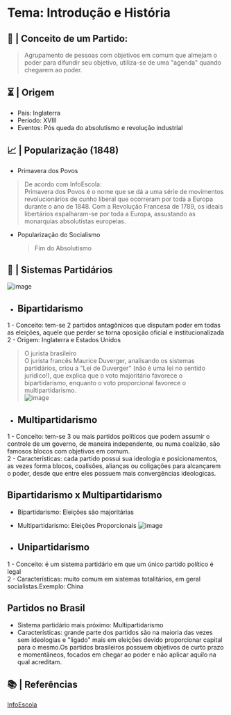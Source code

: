 # Tema: Introdução e História

## 📃 | Conceito de um Partido: 
>Agrupamento de pessoas com objetivos em comum que almejam o poder para difundir seu objetivo, utiliza-se de uma "agenda" quando chegarem ao poder. 
    
 ## ⏳ | Origem
 
 - País: Inglaterra
 - Período: XVIII
 - Eventos: Pós queda do absolutismo e revolução industrial

## 📈 | Popularização (1848)

- Primavera dos Povos <br>

>De acordo com InfoEscola: <br>
>Primavera dos Povos é o nome que se dá a uma série de movimentos revolucionários de cunho liberal que ocorreram por toda a Europa durante o ano de 1848. Com a Revolução  Francesa de 1789, os ideais libertários espalharam-se por toda a Europa, assustando as monarquias absolutistas europeias. 

- Popularização do Socialismo
    >Fim do Absolutismo<br>
 
 ## 📍 | Sistemas Partidários
 ![image](https://user-images.githubusercontent.com/62779334/115145590-b8882c00-a028-11eb-84c4-859ee1321f83.png)

- ## Bipartidarismo
1 - Conceito: tem-se 2 partidos antagônicos que disputam poder em todas as eleições, aquele que perder se torna oposição oficial e institucionalizada <br>
2 - Origem: Inglaterra e Estados Unidos

>O jurista brasileiro <br>
>O jurista francês Maurice Duverger, analisando os sistemas partidários, criou a "Lei de Duverger" (não é uma lei no sentido jurídico!), que explica que o voto majoritário favorece o bipartidarismo, enquanto o voto proporcional favorece o multipartidarismo. <br>
>![image](https://user-images.githubusercontent.com/62779334/115166161-fb2d2100-a087-11eb-910b-0be4dabb1b1b.png)

 
 - ## Multipartidarismo
1 - Conceito: tem-se 3 ou mais partidos políticos que podem assumir o controle de um governo, de maneira independente, ou numa coalizão, são famosos blocos com objetivos em comum. <br>
2 - Características: cada partido possui sua ideologia e posicionamentos, as vezes forma blocos, coalisões, alianças ou coligações para alcançarem o poder, desde que entre eles possuem mais convergências ideologicas.

## Bipartidarismo x Multipartidarismo
- Bipartidarismo: Eleições são majoritárias
- Multipartidarismo: Eleições Proporcionais 
![image](https://user-images.githubusercontent.com/62779334/115150171-9baa2380-a03d-11eb-894d-02e3466bac3e.png)

 
- ## Unipartidarismo
1 - Conceito: é um sistema partidário em que um único partido político é legal <br>
2 - Características: muito comum em sistemas totalitários, em geral socialistas.Exemplo: China

## Partidos no Brasil
- Sistema partidário mais próximo: Multipartidarismo
- Características: grande parte dos partidos são na maioria das vezes sem ideologias e "ligado" mais em eleições devido proporcionar capital para o mesmo.Os partidos brasileiros possuem objetivos de curto prazo e momentâneos, focados em chegar ao poder e não aplicar aquilo na qual acreditam.

## 📚 | Referências
[InfoEscola](https://www.infoescola.com/historia/primavera-dos-povos/#:~:text=Primavera%20dos%20Povos%20é%20o,assustando%20as%20monarquias%20absolutistas%20europeias.)
